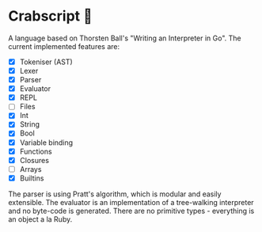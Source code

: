 # Crabscript 🦀
A language based on Thorsten Ball's "Writing an Interpreter in Go".
The current implemented features are:

- [x] Tokeniser (AST)
- [x] Lexer
- [x] Parser
- [x] Evaluator
- [x] REPL
- [ ] Files
- [x] Int
- [x] String
- [x] Bool
- [x] Variable binding
- [x] Functions
- [x] Closures
- [ ] Arrays
- [x] Builtins

The parser is using Pratt's algorithm, which is modular and easily extensible.
The evaluator is an implementation of a tree-walking interpreter and no 
byte-code is generated. There are no primitive types - everything is an object 
a la Ruby.